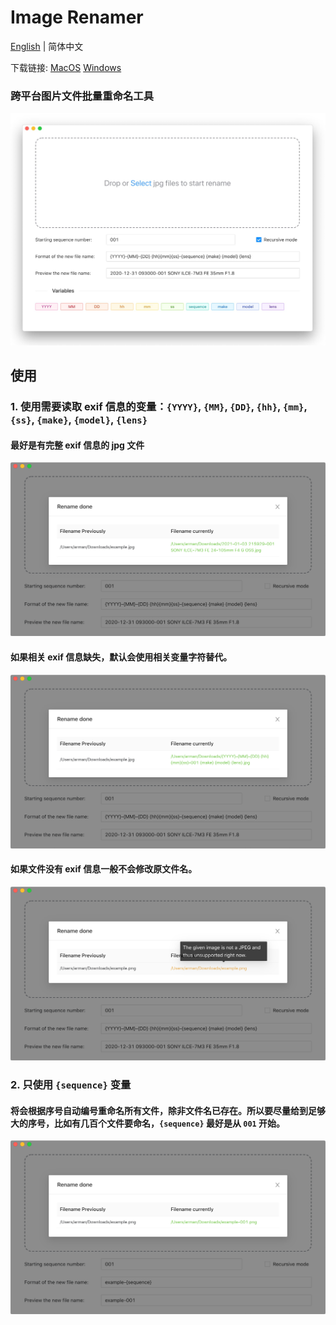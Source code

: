 # Image Renamer

[English](./README.md) | 简体中文

下载链接: [MacOS](https://github.com/Arman19941113/image-renamer/releases/download/v0.0.2/ImageRenamer-0.0.2.dmg) [Windows](https://github.com/Arman19941113/image-renamer/releases/download/v0.0.2/ImageRenamer.Setup.0.0.2.exe)

### 跨平台图片文件批量重命名工具

![home](./assets/Home.jpg)

## 使用

### 1. 使用需要读取 exif 信息的变量：`{YYYY}`, `{MM}`, `{DD}`, `{hh}`, `{mm}`, `{ss}`, `{make}`, `{model}`, `{lens}`

#### 最好是有完整 exif 信息的 jpg 文件

![example](./assets/example-001.png)

#### 如果相关 exif 信息缺失，默认会使用相关变量字符替代。

![example](./assets/example-002.png)

#### 如果文件没有 exif 信息一般不会修改原文件名。

![example](./assets/example-003.png)

### 2. 只使用 `{sequence}` 变量

#### 将会根据序号自动编号重命名所有文件，除非文件名已存在。所以要尽量给到足够大的序号，比如有几百个文件要命名，`{sequence}` 最好是从 `001` 开始。

![example](./assets/example-004.png)
